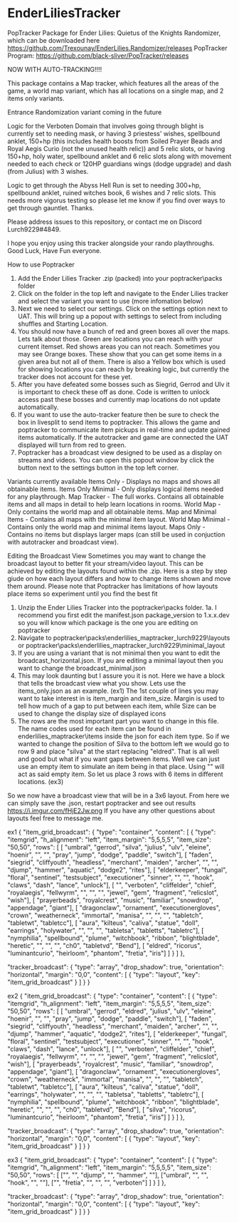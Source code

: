 # EnderLiliesTracker
PopTracker Package for Ender Lilies: Quietus of the Knights Randomizer, which can be downloaded here https://github.com/Trexounay/EnderLilies.Randomizer/releases
PopTracker Program: https://github.com/black-sliver/PopTracker/releases

NOW WITH AUTO-TRACKING!!!!

This package contains a Map tracker, which features all the areas of the game, a world map variant, which has all locations on a single map, and 2 items only variants.

Entrance Randomization variant coming in the future 

Logic for the Verboten Domain that involves going through blight is currently set to needing mask, or having 3 priestess' wishes, spellbound anklet, 150+hp (this includes health boosts from Soiled Prayer Beads and Royal Aegis Curio (not the unused health relic)) and 5 relic slots, or having 150+hp, holy water, spellbound anklet and 6 relic slots along with movement needed to each check or 120HP guardians wings (dodge upgrade) and dash (from Julius) with 3 wishes.

Logic to get through the Abyss Hell Run is set to needing 300+hp, spellbound anklet, ruined witches book, 6 wishes and 7 relic slots. This needs more vigorus testing so please let me know if you find over ways to get through gauntlet. Thanks.

Please address issues to this repository, or contact me on Discord Lurch9229#4849.

I hope you enjoy using this tracker alongside your rando playthroughs. Good Luck, Have Fun everyone.

How to use Poptracker

1. Add the Ender Lilies Tracker .zip (packed) into your poptracker\packs folder
2. Click on the folder in the top left and navigate to the Ender Lilies tracker and select the variant you want to use (more infomation below)
3. Next we need to select our settings. Click on the settings option next to UAT. This will bring up a popout with settings to select from including shuffles and Starting Location.
4. You should now have a bunch of red and green boxes all over the maps. Lets talk about those. Green are locations you can reach with your current itemset. Red shows areas you can not reach. Sometimes you may see Orange boxes. These show that you can get some items in a given area but not all of them. There is also a Yellow box which is used for showing locations you can reach by breaking logic, but currently the tracker does not account for these yet.
5. After you have defeated some bosses such as Siegrid, Gerrod and Ulv it is important to check these off as done. Code is written to unlock access past these bosses and currently map locations do not update automatically.
6. If you want to use the auto-tracker feature then be sure to check the box in livesplit to send items to poptracker. This allows the game and poptracker to communicate item pickups in real-time and update gained items automatically. If the autotracker and game are connected the UAT displayed will turn from red to green.
7. Poptracker has a broadcast view designed to be used as a display on streams and videos. You can open this popout window by click the button next to the settings button in the top left corner.

Variants currently available
Items Only - Displays no maps and shows all obtainable items.
Items Only Minimal - Only displays logical items needed for any playthrough.
Map Tracker -  The full works. Contains all obtainable items and all maps in detail to help learn locations in rooms.
World Map - Only contains the world map and all obtainable items.
Map and Minimal Items - Contains all maps with the minimal item layout.
World Map Minimal -  Contains only the world map and minimal items layout.
Maps Only - Contains no items but displays larger maps (can still be used in conjuction with autotracker and broadcast view).

Editing the Broadcast View
Sometimes you may want to change the broadcast layout to better fit your stream/video layout. This can be achieved by editing the layouts found within the .zip.
Here is a step by step giude on how each layout differs and how to change items shown and move them around. Please note that Poptracker has limitations of how layouts place items so experiment until you find the best fit
1. Unzip the Ender Lilies Tracker into the poptracker\packs folder.
1a. I recommend you first edit the manifest.json package_version to 1.x.x.dev so you will know which package is the one you are editing on poptracker
2. Navigate to poptracker\packs\enderlilies_maptracker_lurch9229\layouts or poptracker\packs\enderlilies_maptracker_lurch9229\minimal_layout
3. If you are using a variant that is not minimal then you want to edit the broadcast_horizontal.json. If you are editing a minimal layout then you want to change the broadcast_minimal.json
4. This may look daunting but I assure you it is not. Here we have a block that tells the broadcast view what you show. Lets use the items_only.json as an example. (ex1)
    The 1st couple of lines you may want to take interest in is item_margin and item_size. Margin is used to tell how much of a gap to put between each item, while Size can be used to change the display size of displayed icons
5. The rows are the most important part you want to change in this file. The name codes used for each item can be found in enderlilies_maptracker\items inside the json for each item type. So if we wanted to change the position of Silva to the bottom left we would go to row 9 and place "silva" at the start replacing "eldred". That is all well and good but what if you want gaps between items. Well we can just use an empty item to simulate an item being in that place. Using "" will act as said empty item. So let us place 3 rows with 6 items in different locations. (ex3)

So we now have a broadcast view that will be in a 3x6 layout. From here we can simply save the .json, restart poptracker and see out results https://i.imgur.com/fHjE2Jw.png 
If you have any other questions about layouts feel free to message me.

ex1
{
  "item_grid_broadcast": 
  {
    "type": "container",
    "content": 
    [
      {
        "type": "itemgrid",
        "h_alignment": "left",
        "item_margin": "5,5,5,5",
		"item_size": "50,50",
        "rows": 
        [
          [ "umbral", "gerrod", "silva", "julius", "ulv", "eleine", "hoenir", "", "", "pray", "jump", "dodge", "paddle", "switch"],
          [ "faden", "siegrid", "cliffyouth", "headless", "merchant", "maiden", "archer", "", "", "djump", "hammer", "aquatic", "dodge2", "rites"],
          [ "elderkeeper", "fungal", "floral", "sentinel", "testsubject", "executioner", "sinner", "", "", "hook", "claws", "dash", "lance", "unlock"],
          [ "", "verboten", "cliffelder", "chief", "royalaegis", "fellwyrm", "", "", "", "jewel", "gem", "fragment", "relicslot", "wish"],
          [ "prayerbeads", "royalcrest", "music", "familiar", "snowdrop", "appendage", "giant"],
          [ "dragonclaw", "ornament", "executionergloves", "crown", "weatherneck", "immortal", "manisa", "", "", "", "tabletch", "tabletwt", "tabletcc"],
          [ "aura", "kilteus", "caliva", "statue", "doll", "earrings", "holywater", "", "", "", "tabletsa", "tabletts", "tabletrc"],
          [ "nymphilia", "spellbound", "plume", "witchbook", "ribbon", "blightblade", "heretic", "", "", "", "ch0", "tabletvd", "Bend"],
          [ "eldred", "ricorus", "luminantcurio", "heirloom", "phantom", "fretia", "iris"]
        ]
      }
    ]
  },
  
  "tracker_broadcast": 
  {
    "type": "array",
    "drop_shadow": true,
    "orientation": "horizontal",
    "margin": "0,0",
    "content":
    [
      {
        "type": "layout",
        "key": "item_grid_broadcast"
      }
    ]
  }
}

ex2
{
  "item_grid_broadcast": 
  {
    "type": "container",
    "content": 
    [
      {
        "type": "itemgrid",
        "h_alignment": "left",
        "item_margin": "5,5,5,5",
		"item_size": "50,50",
        "rows": 
        [
          [ "umbral", "gerrod", "eldred", "julius", "ulv", "eleine", "hoenir", "", "", "pray", "jump", "dodge", "paddle", "switch"],
          [ "faden", "siegrid", "cliffyouth", "headless", "merchant", "maiden", "archer", "", "", "djump", "hammer", "aquatic", "dodge2", "rites"],
          [ "elderkeeper", "fungal", "floral", "sentinel", "testsubject", "executioner", "sinner", "", "", "hook", "claws", "dash", "lance", "unlock"],
          [ "", "verboten", "cliffelder", "chief", "royalaegis", "fellwyrm", "", "", "", "jewel", "gem", "fragment", "relicslot", "wish"],
          [ "prayerbeads", "royalcrest", "music", "familiar", "snowdrop", "appendage", "giant"],
          [ "dragonclaw", "ornament", "executionergloves", "crown", "weatherneck", "immortal", "manisa", "", "", "", "tabletch", "tabletwt", "tabletcc"],
          [ "aura", "kilteus", "caliva", "statue", "doll", "earrings", "holywater", "", "", "", "tabletsa", "tabletts", "tabletrc"],
          [ "nymphilia", "spellbound", "plume", "witchbook", "ribbon", "blightblade", "heretic", "", "", "", "ch0", "tabletvd", "Bend"],
          [ "silva", "ricorus", "luminantcurio", "heirloom", "phantom", "fretia", "iris"]
        ]
      }
    ]
  },
  
  "tracker_broadcast": 
  {
    "type": "array",
    "drop_shadow": true,
    "orientation": "horizontal",
    "margin": "0,0",
    "content":
    [
      {
        "type": "layout",
        "key": "item_grid_broadcast"
      }
    ]
  }
}

ex3
{
  "item_grid_broadcast": 
  {
    "type": "container",
    "content": 
    [
      {
        "type": "itemgrid",
        "h_alignment": "left",
        "item_margin": "5,5,5,5",
		"item_size": "50,50",
        "rows": 
        [
          ["", "", "djump", "", "hammer", ""],
          ["umbral", "", "", "hook", "", ""],
          ["", "fretia", "", "", "", "verboten"]
        ]
      }
    ]
  },
  
  "tracker_broadcast": 
  {
    "type": "array",
    "drop_shadow": true,
    "orientation": "horizontal",
    "margin": "0,0",
    "content":
    [
      {
        "type": "layout",
        "key": "item_grid_broadcast"
      }
    ]
  }
}